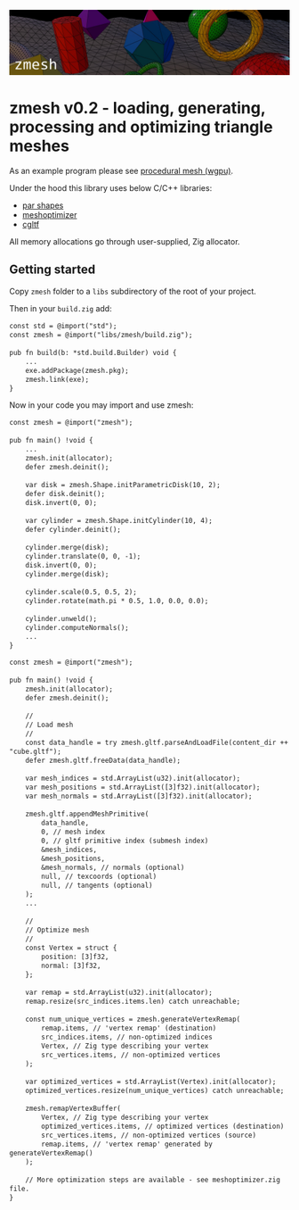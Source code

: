 ![image](logo.jpg)

# zmesh v0.2 - loading, generating, processing and optimizing triangle meshes

As an example program please see [procedural mesh (wgpu)](https://github.com/michal-z/zig-gamedev/tree/main/samples/procedural_mesh_wgpu).

Under the hood this library uses below C/C++ libraries:

* [par shapes](https://github.com/prideout/par/blob/master/par_shapes.h)
* [meshoptimizer](https://github.com/zeux/meshoptimizer)
* [cgltf](https://github.com/jkuhlmann/cgltf)

All memory allocations go through user-supplied, Zig allocator.

## Getting started

Copy `zmesh` folder to a `libs` subdirectory of the root of your project.

Then in your `build.zig` add:

```zig
const std = @import("std");
const zmesh = @import("libs/zmesh/build.zig");

pub fn build(b: *std.build.Builder) void {
    ...
    exe.addPackage(zmesh.pkg);
    zmesh.link(exe);
}
```

Now in your code you may import and use zmesh:

```zig
const zmesh = @import("zmesh");

pub fn main() !void {
    ...
    zmesh.init(allocator);
    defer zmesh.deinit();

    var disk = zmesh.Shape.initParametricDisk(10, 2);
    defer disk.deinit();
    disk.invert(0, 0);

    var cylinder = zmesh.Shape.initCylinder(10, 4);
    defer cylinder.deinit();

    cylinder.merge(disk);
    cylinder.translate(0, 0, -1);
    disk.invert(0, 0);
    cylinder.merge(disk);

    cylinder.scale(0.5, 0.5, 2);
    cylinder.rotate(math.pi * 0.5, 1.0, 0.0, 0.0);

    cylinder.unweld();
    cylinder.computeNormals();
    ...
}
```

```zig
const zmesh = @import("zmesh");

pub fn main() !void {
    zmesh.init(allocator);
    defer zmesh.deinit();

    //
    // Load mesh
    //
    const data_handle = try zmesh.gltf.parseAndLoadFile(content_dir ++ "cube.gltf");
    defer zmesh.gltf.freeData(data_handle);

    var mesh_indices = std.ArrayList(u32).init(allocator);
    var mesh_positions = std.ArrayList([3]f32).init(allocator);
    var mesh_normals = std.ArrayList([3]f32).init(allocator);

    zmesh.gltf.appendMeshPrimitive(
        data_handle,
        0, // mesh index
        0, // gltf primitive index (submesh index)
        &mesh_indices,
        &mesh_positions,
        &mesh_normals, // normals (optional)
        null, // texcoords (optional)
        null, // tangents (optional)
    );
    ...

    //
    // Optimize mesh
    //
    const Vertex = struct {
        position: [3]f32,
        normal: [3]f32,
    };

    var remap = std.ArrayList(u32).init(allocator);
    remap.resize(src_indices.items.len) catch unreachable;

    const num_unique_vertices = zmesh.generateVertexRemap(
        remap.items, // 'vertex remap' (destination)
        src_indices.items, // non-optimized indices
        Vertex, // Zig type describing your vertex
        src_vertices.items, // non-optimized vertices
    );

    var optimized_vertices = std.ArrayList(Vertex).init(allocator);
    optimized_vertices.resize(num_unique_vertices) catch unreachable;

    zmesh.remapVertexBuffer(
        Vertex, // Zig type describing your vertex
        optimized_vertices.items, // optimized vertices (destination)
        src_vertices.items, // non-optimized vertices (source)
        remap.items, // 'vertex remap' generated by generateVertexRemap()
    );

    // More optimization steps are available - see meshoptimizer.zig file.
}
```
